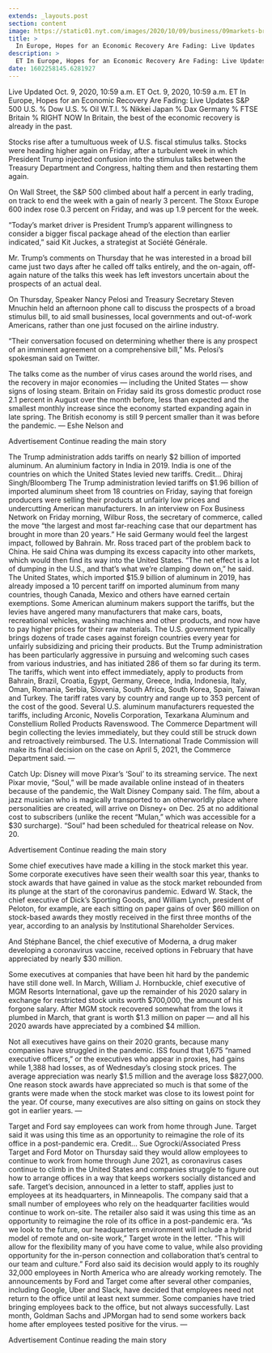 ```yaml
--- 
extends: _layouts.post 
section: content 
image: https://static01.nyt.com/images/2020/10/09/business/09markets-brf-europe/merlin_178186974_f820a106-4b68-4308-afe8-11e245532432-facebookJumbo.jpg 
title: > 
  In Europe, Hopes for an Economic Recovery Are Fading: Live Updates 
description: > 
  ET In Europe, Hopes for an Economic Recovery Are Fading: Live Updates S&P 500 U.S. % Dow U.S. % Oil W.T.I.% Nikkei Japan % Dax Germany % FTSE Britain % RIGHT NOW In Britain, the best of the economic recovery is already in the past.The talks come as the number of virus cases around the world rises, and the recovery in major economies — including the United States — show signs of losing steam.India is one of the countries on which the United States levied new tariffs.He said China was dumping its excess capacity into other markets, which would then find its way into the United States. 
date: 1602258145.6281927 
--- 
```

Live Updated Oct. 9, 2020, 10:59 a.m. ET Oct. 9, 2020, 10:59 a.m. ET In Europe, Hopes for an Economic Recovery Are Fading: Live Updates S&P 500 U.S. % Dow U.S. % Oil W.T.I. % Nikkei Japan % Dax Germany % FTSE Britain % RIGHT NOW In Britain, the best of the economic recovery is already in the past.

Stocks rise after a tumultuous week of U.S. fiscal stimulus talks. Stocks were heading higher again on Friday, after a turbulent week in which President Trump injected confusion into the stimulus talks between the Treasury Department and Congress, halting them and then restarting them again.

On Wall Street, the S&P 500 climbed about half a percent in early trading, on track to end the week with a gain of nearly 3 percent. The Stoxx Europe 600 index rose 0.3 percent on Friday, and was up 1.9 percent for the week.

“Today’s market driver is President Trump’s apparent willingness to consider a bigger fiscal package ahead of the election than earlier indicated,” said Kit Juckes, a strategist at Société Générale.

Mr. Trump’s comments on Thursday that he was interested in a broad bill came just two days after he called off talks entirely, and the on-again, off-again nature of the talks this week has left investors uncertain about the prospects of an actual deal.

On Thursday, Speaker Nancy Pelosi and Treasury Secretary Steven Mnuchin held an afternoon phone call to discuss the prospects of a broad stimulus bill, to aid small businesses, local governments and out-of-work Americans, rather than one just focused on the airline industry.

“Their conversation focused on determining whether there is any prospect of an imminent agreement on a comprehensive bill,” Ms. Pelosi’s spokesman said on Twitter.

The talks come as the number of virus cases around the world rises, and the recovery in major economies — including the United States — show signs of losing steam. Britain on Friday said its gross domestic product rose 2.1 percent in August over the month before, less than expected and the smallest monthly increase since the economy started expanding again in late spring. The British economy is still 9 percent smaller than it was before the pandemic. — Eshe Nelson and

Advertisement Continue reading the main story

The Trump administration adds tariffs on nearly $2 billion of imported aluminum. An aluminium factory in India in 2019. India is one of the countries on which the United States levied new tariffs. Credit... Dhiraj Singh/Bloomberg The Trump administration levied tariffs on $1.96 billion of imported aluminum sheet from 18 countries on Friday, saying that foreign producers were selling their products at unfairly low prices and undercutting American manufacturers. In an interview on Fox Business Network on Friday morning, Wilbur Ross, the secretary of commerce, called the move “the largest and most far-reaching case that our department has brought in more than 20 years.” He said Germany would feel the largest impact, followed by Bahrain. Mr. Ross traced part of the problem back to China. He said China was dumping its excess capacity into other markets, which would then find its way into the United States. “The net effect is a lot of dumping in the U.S., and that’s what we’re clamping down on,” he said. The United States, which imported $15.9 billion of aluminum in 2019, has already imposed a 10 percent tariff on imported aluminum from many countries, though Canada, Mexico and others have earned certain exemptions. Some American aluminum makers support the tariffs, but the levies have angered many manufacturers that make cars, boats, recreational vehicles, washing machines and other products, and now have to pay higher prices for their raw materials. The U.S. government typically brings dozens of trade cases against foreign countries every year for unfairly subsidizing and pricing their products. But the Trump administration has been particularly aggressive in pursuing and welcoming such cases from various industries, and has initiated 286 of them so far during its term. The tariffs, which went into effect immediately, apply to products from Bahrain, Brazil, Croatia, Egypt, Germany, Greece, India, Indonesia, Italy, Oman, Romania, Serbia, Slovenia, South Africa, South Korea, Spain, Taiwan and Turkey. The tariff rates vary by country and range up to 353 percent of the cost of the good. Several U.S. aluminum manufacturers requested the tariffs, including Arconic, Novelis Corporation, Texarkana Aluminum and Constellium Rolled Products Ravenswood. The Commerce Department will begin collecting the levies immediately, but they could still be struck down and retroactively reimbursed. The U.S. International Trade Commission will make its final decision on the case on April 5, 2021, the Commerce Department said. —

Catch Up: Disney will move Pixar’s ‘Soul’ to its streaming service. The next Pixar movie, “Soul,” will be made available online instead of in theaters because of the pandemic, the Walt Disney Company said. The film, about a jazz musician who is magically transported to an otherworldly place where personalities are created, will arrive on Disney+ on Dec. 25 at no additional cost to subscribers (unlike the recent “Mulan,” which was accessible for a $30 surcharge). “Soul” had been scheduled for theatrical release on Nov. 20.

Advertisement Continue reading the main story

Some chief executives have made a killing in the stock market this year. Some corporate executives have seen their wealth soar this year, thanks to stock awards that have gained in value as the stock market rebounded from its plunge at the start of the coronavirus pandemic. Edward W. Stack, the chief executive of Dick’s Sporting Goods, and William Lynch, president of Peloton, for example, are each sitting on paper gains of over $60 million on stock-based awards they mostly received in the first three months of the year, according to an analysis by Institutional Shareholder Services.

And Stéphane Bancel, the chief executive of Moderna, a drug maker developing a coronavirus vaccine, received options in February that have appreciated by nearly $30 million.

Some executives at companies that have been hit hard by the pandemic have still done well. In March, William J. Hornbuckle, chief executive of MGM Resorts International, gave up the remainder of his 2020 salary in exchange for restricted stock units worth $700,000, the amount of his forgone salary. After MGM stock recovered somewhat from the lows it plumbed in March, that grant is worth $1.3 million on paper — and all his 2020 awards have appreciated by a combined $4 million.

Not all executives have gains on their 2020 grants, because many companies have struggled in the pandemic. ISS found that 1,675 “named executive officers,” or the executives who appear in proxies, had gains while 1,388 had losses, as of Wednesday’s closing stock prices. The average appreciation was nearly $1.5 million and the average loss $827,000. One reason stock awards have appreciated so much is that some of the grants were made when the stock market was close to its lowest point for the year. Of course, many executives are also sitting on gains on stock they got in earlier years. —

Target and Ford say employees can work from home through June. Target said it was using this time as an opportunity to reimagine the role of its office in a post-pandemic era. Credit... Sue Ogrocki/Associated Press Target and Ford Motor on Thursday said they would allow employees to continue to work from home through June 2021, as coronavirus cases continue to climb in the United States and companies struggle to figure out how to arrange offices in a way that keeps workers socially distanced and safe. Target’s decision, announced in a letter to staff, applies just to employees at its headquarters, in Minneapolis. The company said that a small number of employees who rely on the headquarter facilities would continue to work on-site. The retailer also said it was using this time as an opportunity to reimagine the role of its office in a post-pandemic era. “As we look to the future, our headquarters environment will include a hybrid model of remote and on-site work,” Target wrote in the letter. “This will allow for the flexibility many of you have come to value, while also providing opportunity for the in-person connection and collaboration that’s central to our team and culture.” Ford also said its decision would apply to its roughly 32,000 employees in North America who are already working remotely. The announcements by Ford and Target come after several other companies, including Google, Uber and Slack, have decided that employees need not return to the office until at least next summer. Some companies have tried bringing employees back to the office, but not always successfully. Last month, Goldman Sachs and JPMorgan had to send some workers back home after employees tested positive for the virus. —

Advertisement Continue reading the main story
